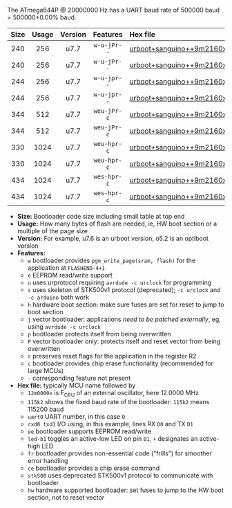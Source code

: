 The ATmega644P @ 20000000 Hz has a UART baud rate of 500000 baud = 500000+0.00% baud.

|Size|Usage|Version|Features|Hex file|
|:-:|:-:|:-:|:-:|:--|
|240|256|u7.7|`w-u-jPr--`|[urboot+sanguino++9m2160x++230k4_uart0_rxd0_txd1_led+b0.hex](https://raw.githubusercontent.com/stefanrueger/urboot.hex/main/boards/sanguino/external_oscillator/fcpu++9m2160_Hz/br++230k4_bps/urboot+sanguino++9m2160x++230k4_uart0_rxd0_txd1_led+b0.hex)|
|240|256|u7.7|`w-u-jPr--`|[urboot+sanguino++9m2160x++230k4_uart1_rxd2_txd3_led+b0.hex](https://raw.githubusercontent.com/stefanrueger/urboot.hex/main/boards/sanguino/external_oscillator/fcpu++9m2160_Hz/br++230k4_bps/urboot+sanguino++9m2160x++230k4_uart1_rxd2_txd3_led+b0.hex)|
|244|256|u7.7|`w-u-jpr--`|[urboot+sanguino++9m2160x++230k4_uart0_rxd0_txd1_led+b0_fr.hex](https://raw.githubusercontent.com/stefanrueger/urboot.hex/main/boards/sanguino/external_oscillator/fcpu++9m2160_Hz/br++230k4_bps/urboot+sanguino++9m2160x++230k4_uart0_rxd0_txd1_led+b0_fr.hex)|
|244|256|u7.7|`w-u-jpr--`|[urboot+sanguino++9m2160x++230k4_uart1_rxd2_txd3_led+b0_fr.hex](https://raw.githubusercontent.com/stefanrueger/urboot.hex/main/boards/sanguino/external_oscillator/fcpu++9m2160_Hz/br++230k4_bps/urboot+sanguino++9m2160x++230k4_uart1_rxd2_txd3_led+b0_fr.hex)|
|344|512|u7.7|`weu-jPr-c`|[urboot+sanguino++9m2160x++230k4_uart0_rxd0_txd1_ee_led+b0_fr_ce.hex](https://raw.githubusercontent.com/stefanrueger/urboot.hex/main/boards/sanguino/external_oscillator/fcpu++9m2160_Hz/br++230k4_bps/urboot+sanguino++9m2160x++230k4_uart0_rxd0_txd1_ee_led+b0_fr_ce.hex)|
|344|512|u7.7|`weu-jPr-c`|[urboot+sanguino++9m2160x++230k4_uart1_rxd2_txd3_ee_led+b0_fr_ce.hex](https://raw.githubusercontent.com/stefanrueger/urboot.hex/main/boards/sanguino/external_oscillator/fcpu++9m2160_Hz/br++230k4_bps/urboot+sanguino++9m2160x++230k4_uart1_rxd2_txd3_ee_led+b0_fr_ce.hex)|
|330|1024|u7.7|`weu-hpr-c`|[urboot+sanguino++9m2160x++230k4_uart0_rxd0_txd1_ee_led+b0_fr_ce_hw.hex](https://raw.githubusercontent.com/stefanrueger/urboot.hex/main/boards/sanguino/external_oscillator/fcpu++9m2160_Hz/br++230k4_bps/urboot+sanguino++9m2160x++230k4_uart0_rxd0_txd1_ee_led+b0_fr_ce_hw.hex)|
|330|1024|u7.7|`weu-hpr-c`|[urboot+sanguino++9m2160x++230k4_uart1_rxd2_txd3_ee_led+b0_fr_ce_hw.hex](https://raw.githubusercontent.com/stefanrueger/urboot.hex/main/boards/sanguino/external_oscillator/fcpu++9m2160_Hz/br++230k4_bps/urboot+sanguino++9m2160x++230k4_uart1_rxd2_txd3_ee_led+b0_fr_ce_hw.hex)|
|434|1024|u7.7|`wes-hpr-c`|[urboot+sanguino++9m2160x++230k4_uart0_rxd0_txd1_ee_led+b0_fr_ce_stk500_hw.hex](https://raw.githubusercontent.com/stefanrueger/urboot.hex/main/boards/sanguino/external_oscillator/fcpu++9m2160_Hz/br++230k4_bps/urboot+sanguino++9m2160x++230k4_uart0_rxd0_txd1_ee_led+b0_fr_ce_stk500_hw.hex)|
|434|1024|u7.7|`wes-hpr-c`|[urboot+sanguino++9m2160x++230k4_uart1_rxd2_txd3_ee_led+b0_fr_ce_stk500_hw.hex](https://raw.githubusercontent.com/stefanrueger/urboot.hex/main/boards/sanguino/external_oscillator/fcpu++9m2160_Hz/br++230k4_bps/urboot+sanguino++9m2160x++230k4_uart1_rxd2_txd3_ee_led+b0_fr_ce_stk500_hw.hex)|

- **Size:** Bootloader code size including small table at top end
- **Usage:** How many bytes of flash are needed, ie, HW boot section or a multiple of the page size
- **Version:** For example, u7.6 is an urboot version, o5.2 is an optiboot version
- **Features:**
  + `w` bootloader provides `pgm_write_page(sram, flash)` for the application at `FLASHEND-4+1`
  + `e` EEPROM read/write support
  + `u` uses urprotocol requiring `avrdude -c urclock` for programming
  + `s` uses skeleton of STK500v1 protocol (deprecated); `-c urclock` and `-c arduino` both work
  + `h` hardware boot section: make sure fuses are set for reset to jump to boot section
  + `j` vector bootloader: applications *need to be patched externally*, eg, using `avrdude -c urclock`
  + `p` bootloader protects itself from being overwritten
  + `P` vector bootloader only: protects itself and reset vector from being overwritten
  + `r` preserves reset flags for the application in the register R2
  + `c` bootloader provides chip erase functionality (recommended for large MCUs)
  + `-` corresponding feature not present
- **Hex file:** typically MCU name followed by
  + `12m0000x` is F<sub>CPU</sub> of an external oscillator, here 12.0000 MHz
  + `115k2` shows the fixed baud rate of the bootloader: `115k2` means 115200 baud
  + `uart0` UART number, in this case `0`
  + `rxd0 txd1` I/O using, in this example, lines RX `D0` and TX `D1`
  + `ee` bootloader supports EEPROM read/write
  + `led-b1` toggles an active-low LED on pin `B1`, `+` designates an active-high LED
  + `fr` bootloader provides non-essential code ("frills") for smoother error handling
  + `ce` bootloader provides a chip erase command
  + `stk500` uses deprecated STK500v1 protocol to communicate with bootloader
  + `hw` hardware supported bootloader: set fuses to jump to the HW boot section, not to reset vector
